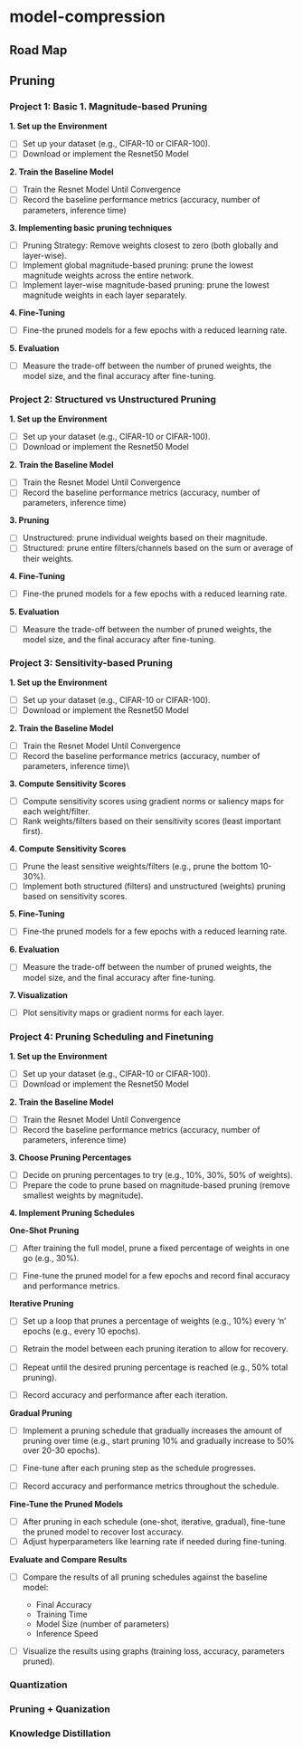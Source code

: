 # model-compression

## Road Map

## Pruning 
### Project 1: Basic 1. Magnitude-based Pruning
  **1. Set up the Environment**
  - [ ] Set up your dataset (e.g., CIFAR-10 or CIFAR-100).
  - [ ] Download or implement the Resnet50 Model
        
  **2. Train the Baseline Model**
  - [ ] Train the Resnet Model Until Convergence
  - [ ] Record the baseline performance metrics (accuracy, number of parameters, inference time)

  **3. Implementing basic pruning techniques**
  - [ ] Pruning Strategy: Remove weights closest to zero (both globally and layer-wise).
  - [ ] Implement global magnitude-based pruning: prune the lowest magnitude weights across the entire network.
  - [ ] Implement layer-wise magnitude-based pruning: prune the lowest magnitude weights in each layer separately.
        
 **4. Fine-Tuning** 
  - [ ] Fine-the pruned models for a few epochs with a reduced learning rate.

 **5. Evaluation**
  - [ ] Measure the trade-off between the number of pruned weights, the model size, and the final accuracy after fine-tuning.


### Project 2: Structured vs Unstructured Pruning 
  **1. Set up the Environment**
  - [ ] Set up your dataset (e.g., CIFAR-10 or CIFAR-100).
  - [ ] Download or implement the Resnet50 Model
        
 **2. Train the Baseline Model**
  - [ ] Train the Resnet Model Until Convergence
  - [ ] Record the baseline performance metrics (accuracy, number of parameters, inference time)

 **3. Pruning**
  - [ ] Unstructured: prune individual weights based on their magnitude.
  - [ ] Structured: prune entire filters/channels based on the sum or average of their weights.

 **4. Fine-Tuning** 
  - [ ] Fine-the pruned models for a few epochs with a reduced learning rate.

 **5. Evaluation**
 - [ ] Measure the trade-off between the number of pruned weights, the model size, and the final accuracy after fine-tuning.


### Project 3: Sensitivity-based Pruning
  **1. Set up the Environment**
  - [ ] Set up your dataset (e.g., CIFAR-10 or CIFAR-100).
  - [ ] Download or implement the Resnet50 Model
        
  **2. Train the Baseline Model**
  - [ ] Train the Resnet Model Until Convergence
  - [ ] Record the baseline performance metrics (accuracy, number of parameters, inference time)\

  **3. Compute Sensitivity Scores**
  - [ ] Compute sensitivity scores using gradient norms or saliency maps for each weight/filter.
  - [ ] Rank weights/filters based on their sensitivity scores (least important first).

  **4. Compute Sensitivity Scores**
  - [ ] Prune the least sensitive weights/filters (e.g., prune the bottom 10-30%).
  - [ ] Implement both structured (filters) and unstructured (weights) pruning based on sensitivity scores.
        
  **5. Fine-Tuning** 
  - [ ] Fine-the pruned models for a few epochs with a reduced learning rate.

  **6. Evaluation**
  - [ ] Measure the trade-off between the number of pruned weights, the model size, and the final accuracy after fine-tuning.

 **7. Visualization** 
  - [ ]  Plot sensitivity maps or gradient norms for each layer.


### Project 4: Pruning Scheduling and Finetuning
  **1. Set up the Environment**
  - [ ] Set up your dataset (e.g., CIFAR-10 or CIFAR-100).
  - [ ] Download or implement the Resnet50 Model
        
  **2. Train the Baseline Model**
  - [ ] Train the Resnet Model Until Convergence
  - [ ] Record the baseline performance metrics (accuracy, number of parameters, inference time)

  **3. Choose Pruning Percentages** 
  - [ ] Decide on pruning percentages to try (e.g., 10%, 30%, 50% of weights).
  - [ ] Prepare the code to prune based on magnitude-based pruning (remove smallest weights by magnitude).

  **4. Implement Pruning Schedules** 
  
  **One-Shot Pruning**
  - [ ] After training the full model, prune a fixed percentage of weights in one go (e.g., 30%).
  - [ ] Fine-tune the pruned model for a few epochs and record final accuracy and performance metrics.


**Iterative Pruning**
 - [ ] Set up a loop that prunes a percentage of weights (e.g., 10%) every ‘n’ epochs (e.g., every 10 epochs).
 - [ ] Retrain the model between each pruning iteration to allow for recovery.
 - [ ] Repeat until the desired pruning percentage is reached (e.g., 50% total pruning).
 - [ ] Record accuracy and performance after each iteration.


**Gradual Pruning**
- [ ] Implement a pruning schedule that gradually increases the amount of pruning over time (e.g., start pruning 10% and gradually increase to 50% over 20-30 epochs).
- [ ] Fine-tune after each pruning step as the schedule progresses.
- [ ] Record accuracy and performance metrics throughout the schedule.


**Fine-Tune the Pruned Models**
- [ ] After pruning in each schedule (one-shot, iterative, gradual), fine-tune the pruned model to recover lost accuracy.
- [ ] Adjust hyperparameters like learning rate if needed during fine-tuning.

**Evaluate and Compare Results** 
- [ ] Compare the results of all pruning schedules against the baseline model:
    - Final Accuracy
    - Training Time
    - Model Size (number of parameters)
    - Inference Speed

 - [ ] Visualize the results using graphs (training loss, accuracy, parameters pruned).



















### Quantization

### Pruning + Quanization

### Knowledge Distillation
